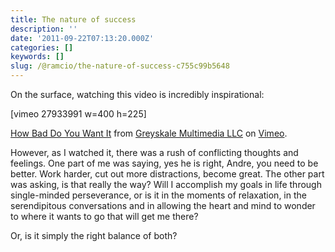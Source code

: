 ```yaml
---
title: The nature of success
description: ''
date: '2011-09-22T07:13:20.000Z'
categories: []
keywords: []
slug: /@ramcio/the-nature-of-success-c755c99b5648
---
```


On the surface, watching this video is incredibly inspirational:

\[vimeo 27933991 w=400 h=225\]

[How Bad Do You Want It](http://vimeo.com/27933991) from [Greyskale Multimedia LLC](http://vimeo.com/greyskalegsk) on [Vimeo](http://vimeo.com).

However, as I watched it, there was a rush of conflicting thoughts and feelings. One part of me was saying, yes he is right, Andre, you need to be better. Work harder, cut out more distractions, become great. The other part was asking, is that really the way? Will I accomplish my goals in life through single-minded perseverance, or is it in the moments of relaxation, in the serendipitous conversations and in allowing the heart and mind to wonder to where it wants to go that will get me there?

Or, is it simply the right balance of both?